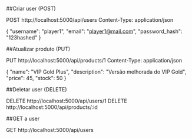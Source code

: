 ##Criar user (POST)

POST http://localhost:5000/api/users
Content-Type: application/json

{
  "username": "player1",
  "email": "player1@mail.com",
  "password_hash": "123hashed"
}


##Atualizar produto (PUT)

PUT http://localhost:5000/api/products/1
Content-Type: application/json

{
  "name": "VIP Gold Plus",
  "description": "Versão melhorada do VIP Gold",
  "price": 45,
  "stock": 50
}

##Deletar user (DELETE)

DELETE http://localhost:5000/api/users/1
DELETE http://localhost:5000/api/products/:id

##GET a user 

GET http://localhost:5000/api/users
